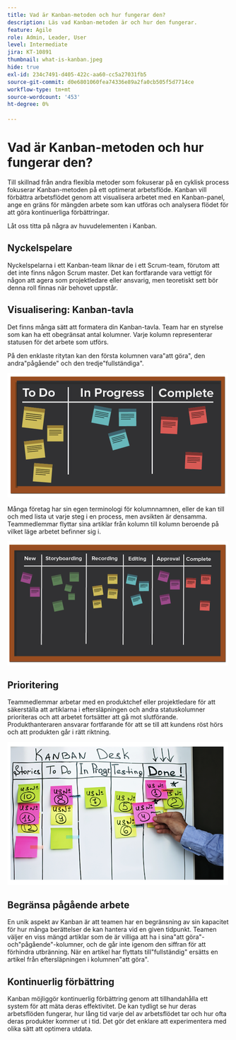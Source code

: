 ```yaml
---
title: Vad är Kanban-metoden och hur fungerar den?
description: Läs vad Kanban-metoden är och hur den fungerar.
feature: Agile
role: Admin, Leader, User
level: Intermediate
jira: KT-10891
thumbnail: what-is-kanban.jpeg
hide: true
exl-id: 234c7491-d405-422c-aa60-cc5a27031fb5
source-git-commit: d0e6801060fea74336e89a2fa0cb505f5d7714ce
workflow-type: tm+mt
source-wordcount: '453'
ht-degree: 0%

---
```


# Vad är Kanban-metoden och hur fungerar den?

Till skillnad från andra flexibla metoder som fokuserar på en cyklisk process fokuserar Kanban-metoden på ett optimerat arbetsflöde. Kanban vill förbättra arbetsflödet genom att visualisera arbetet med en Kanban-panel, ange en gräns för mängden arbete som kan utföras och analysera flödet för att göra kontinuerliga förbättringar.


Låt oss titta på några av huvudelementen i Kanban.



## Nyckelspelare

Nyckelspelarna i ett Kanban-team liknar de i ett Scrum-team, förutom att det inte finns någon Scrum master. Det kan fortfarande vara vettigt för någon att agera som projektledare eller ansvarig, men teoretiskt sett bör denna roll finnas när behovet uppstår.

## Visualisering: Kanban-tavla

Det finns många sätt att formatera din Kanban-tavla. Team har en styrelse som kan ha ett obegränsat antal kolumner. Varje kolumn representerar statusen för det arbete som utförs.

På den enklaste ritytan kan den första kolumnen vara&quot;att göra&quot;, den andra&quot;pågående&quot; och den tredje&quot;fullständiga&quot;.

![Svarta anteckningar och anteckningar](assets/agile4-01.png)

Många företag har sin egen terminologi för kolumnnamnen, eller de kan till och med lista ut varje steg i en process, men avsikten är densamma. Teammedlemmar flyttar sina artiklar från kolumn till kolumn beroende på vilket läge arbetet befinner sig i.

![Svarta anteckningar och anteckningar](assets/agile4-02.png)

## Prioritering

Teammedlemmar arbetar med en produktchef eller projektledare för att säkerställa att artiklarna i eftersläpningen och andra statuskolumner prioriteras och att arbetet fortsätter att gå mot slutförande. Produkthanteraren ansvarar fortfarande för att se till att kundens röst hörs och att produkten går i rätt riktning.

![Kanban-whiteboard](assets/agile4-03.png)

## Begränsa pågående arbete

En unik aspekt av Kanban är att teamen har en begränsning av sin kapacitet för hur många berättelser de kan hantera vid en given tidpunkt. Teamen väljer en viss mängd artiklar som de är villiga att ha i sina&quot;att göra&quot;- och&quot;pågående&quot;-kolumner, och de går inte igenom den siffran för att förhindra utbränning. När en artikel har flyttats till&quot;fullständig&quot; ersätts en artikel från eftersläpningen i kolumnen&quot;att göra&quot;.

## Kontinuerlig förbättring

Kanban möjliggör kontinuerlig förbättring genom att tillhandahålla ett system för att mäta deras effektivitet. De kan tydligt se hur deras arbetsflöden fungerar, hur lång tid varje del av arbetsflödet tar och hur ofta deras produkter kommer ut i tid. Det gör det enklare att experimentera med olika sätt att optimera utdata.
